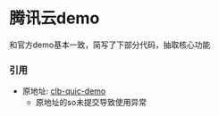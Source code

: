 # 腾讯云demo

和官方demo基本一致，简写了下部分代码，抽取核心功能

### 引用

* 原地址: [clb-quic-demo](https://github.com/tencentyun/clb-quic-demo.git)
    - 原地址的so未提交导致使用异常